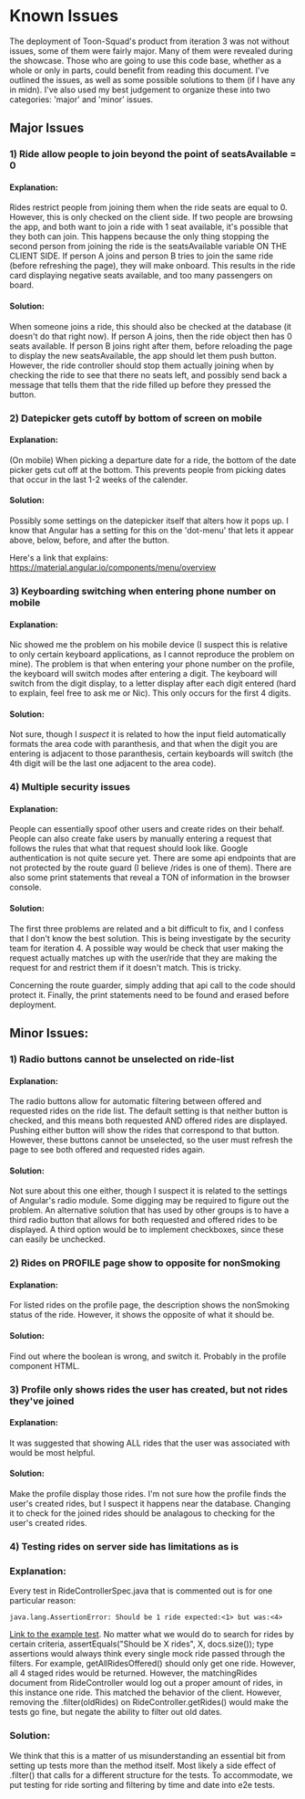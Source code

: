 # Known Issues

The deployment of Toon-Squad's product from iteration 3 was not without issues, some of them were fairly major. Many of them were revealed
during the showcase. Those who are going to use this code base, whether as a whole or only in parts, could benefit from reading this 
document. I've outlined the issues, as well as some possible solutions to them (if I have any in midn). I've also used my best judgement 
to organize these into two categories: 'major' and 'minor' issues. 

## Major Issues

### 1) Ride allow people to join beyond the point of seatsAvailable = 0

#### Explanation: 
Rides restrict people from joining them when the ride seats are equal to 0. However, this is only checked on the client side.
If two people are browsing the app, and both want to join a ride with 1 seat available, it's possible that they both can join. This happens
because the only thing stopping the second person from joining the ride is the seatsAvailable variable ON THE CLIENT SIDE. If person A joins
and person B tries to join the same ride (before refreshing the page), they will make onboard. This results in the ride card displaying
negative seats available, and too many passengers on board.

#### Solution: 
When someone joins a ride, this should also be checked at the database (it doesn't do that right now). If person A joins, then
the ride object then has 0 seats available. If person B joins right after them, before reloading the page to  display the new seatsAvailable,
the app should let them push button. However, the ride controller should stop them actually joining when by checking the ride to see that
there no seats left, and possibly send back a message that tells them that the ride filled up before they pressed the button.

### 2) Datepicker gets cutoff by bottom of screen on mobile

#### Explanation: 
(On mobile) When picking a departure date for a ride, the bottom of the date picker gets cut off at the bottom.
This prevents people from picking dates that occur in the last 1-2 weeks of the calender.

#### Solution:
Possibly some settings on the datepicker itself that alters how it pops up. I know that Angular has a setting for this on the 'dot-menu'
that lets it appear above, below, before, and after the button. 

Here's a link that explains: https://material.angular.io/components/menu/overview

### 3) Keyboarding switching when entering phone number on mobile

#### Explanation:
Nic showed me the problem on his mobile device (I suspect this is relative to only certain keyboard applications, as I cannot reproduce
the problem on mine). The problem is that when entering your phone number on the profile, the keyboard will switch modes after entering
a digit. The keyboard will switch from the digit display, to a letter display after each digit entered (hard to explain, feel free to
ask me or Nic). This only occurs for the first 4 digits.

#### Solution:
Not sure, though I *suspect* it is related to how the input field automatically formats the area code with paranthesis, and that when
the digit you are entering is adjacent to those paranthesis, certain keyboards will switch (the 4th digit will be the last one adjacent
to the area code).

### 4) Multiple security issues

#### Explanation:
People can essentially spoof other users and create rides on their behalf. People can also create fake users by manually entering
a request that follows the rules that what that request should look like. Google authentication is not quite secure yet. There are
some api endpoints that are not protected by the route guard (I believe /rides is one of them). There are also some print statements
that reveal a TON of information in the browser console.

#### Solution:
The first three problems are related and a bit difficult to fix, and I confess that I don't know the best solution. This is being investigate by the
security team for iteration 4. A possible way would be check that user making the request actually matches up with the user/ride that
they are making the request for and restrict them if it doesn't match. This is tricky. 

Concerning the route guarder, simply adding that api call to the code should protect it. Finally, the print statements need to be found
and erased before deployment.


## Minor Issues:

### 1) Radio buttons cannot be unselected on ride-list

#### Explanation:
The radio buttons allow for automatic filtering between offered and requested rides on the ride list. The default setting is that neither
button is checked, and this means both requested AND offered rides are displayed. Pushing either button will show the rides that
correspond to that button. However, these buttons cannot be unselected, so the user must refresh the page to see both offered and
requested rides again.

#### Solution:
Not sure about this one either, though I suspect it is related to the settings of Angular's radio module. Some digging may be required 
to figure out the problem. An alternative solution that has used by other groups is to have a third radio button that allows for both
requested and offered rides to be displayed. A third option would be to implement checkboxes, since these can easily be unchecked.

### 2) Rides on PROFILE page show to opposite for nonSmoking

#### Explanation:
For listed rides on the profile page, the description shows the nonSmoking status of the ride. However, it shows the opposite of what it
should be.

#### Solution:
Find out where the boolean is wrong, and switch it. Probably in the profile component HTML.

### 3) Profile only shows rides the user has created, but not rides they've joined

#### Explanation:
It was suggested that showing ALL rides that the user was associated with would be most helpful.

#### Solution:
Make the profile display those rides. I'm not sure how the profile finds the user's created rides, but I suspect it happens near the
database. Changing it to check for the joined rides should be analagous to checking for the user's created rides.

### 4) Testing rides on server side has limitations as is

### Explanation:
Every test in RideControllerSpec.java that is commented out is for one particular reason:

`java.lang.AssertionError: Should be 1 ride expected:<1> but was:<4>`

[Link to the example test](https://github.com/UMM-CSci-3601-S19/iteration-3-toon-squad/blob/droplet-state/server/src/test/java/umm3601/ride/RideControllerSpec.java#L307). No matter what we would do to search for rides by certain criteria, assertEquals("Should be X rides", X, docs.size()); type assertions would always think every single mock ride passed through the filters. For example, getAllRidesOffered() should only get one ride. However, all 4 staged rides would be returned. However, the matchingRides document from RideController would log out a proper amount of rides, in this instance one ride. This matched the behavior of the client. However, removing the .filter(oldRides) on RideController.getRides() would make the tests go fine, but negate the ability to filter out old dates. 

### Solution:
We think that this is a matter of us misunderstanding an essential bit from setting up tests more than the method itself. Most likely a side effect of .filter() that calls for a different structure for the tests. To accommodate, we put testing for ride sorting and filtering by time and date into e2e tests.

